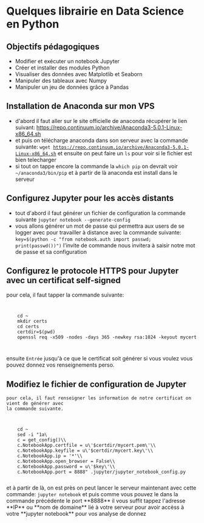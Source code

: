 # Quelques librairie en Data Science en Python

## Objectifs pédagogiques

*   Modifier et exécuter un notebook Jupyter
*   Créer et installer des modules Python
*   Visualiser des données avec Matplotlib et Seaborn
*   Manipuler des tableaux avec Numpy
*   Manipuler un jeu de données grâce à Pandas

## Installation de Anaconda sur mon VPS
* d'abord il faut aller sur le site officielle de anaconda récupérer 
   le lien suivant: <a href="https://repo.continuum.io/archive/Anaconda3-5.0.1-Linux-x86_64.sh">https://repo.continuum.io/archive/Anaconda3-5.0.1-Linux-x86_64.sh</a>
* et puis on télécharge anaconda dans son serveur avec la commande suivante:
	<code>wget https://repo.continuum.io/archive/Anaconda3-5.0.1-Linux-x86_64.sh</code>
	et ensuite on peut faire un <code>ls</code> pour voir si le fichier est bien telecharger
* si tout on tappe encore la commande la <code>which pip</code> on devrait voir
	<code>~/anaconda3/bin/pip</code> et à partir de là anaconda est install dans le
	serveur


## Configurez Jupyter pour les accès distants
* 	tout d'abord il faut générer un fichier de configuration la commande 
	suivante <code>jupyter notebook --generate-config</code>
*   vous allons générer un mot de passe qui permettra aux users
	de se logger avec pour travailler à distance avec la commande suivante:
	<code>key=$(python -c "from notebook.auth import passwd; print(passwd())")</code>
	l'invite de commande nous invitera à saisir notre mot de passe et sa configuration

## Configurez le protocole HTTPS pour Jupyter avec un certificat self-signed
pour cela, il faut tapper la commande suivante:
<code>
<pre>
	cd ~
	mkdir certs
	cd certs
	certdir=$(pwd)
	openssl req -x509 -nodes -days 365 -newkey rsa:1024 -keyout mycert.key -out mycert.pem
</pre>
</code>
ensuite <code>Entrée</code> jusqu'à ce que le certificat soit générer si vous voulez vous pouvez 
donnez vos renseignements perso.

## Modifiez le fichier de configuration de Jupyter
	pour cela, il faut renseigner les information de notre certificat on vient de générer avec 
	la commande suivante.
<code>
<pre>
	cd ~
	sed -i "1a\
	c = get_config()\\
	c.NotebookApp.certfile = u\'$certdir/mycert.pem\'\\
	c.NotebookApp.keyfile = u\'$certdir/mycert.key\'\\
	c.NotebookApp.ip = '*'\\
	c.NotebookApp.open_browser = False\\
	c.NotebookApp.password = u\'$key\'\\
	c.NotebookApp.port = 8888" .jupyter/jupyter_notebook_config.py
</pre>
</code> et à partir de là, on est près on peut lancer le serveur maintenant avec cette commande:
	<code>jupyter notebook</code> et puis comme vous pouvez le dans la commande précédente 
	le port **8888** il vous suffit tappez l'adresse **IP** ou **nom de domaine** lié à votre serveur
	pour avoir accèss à votre **jupyter notebook** pour vos analyse de donnez
